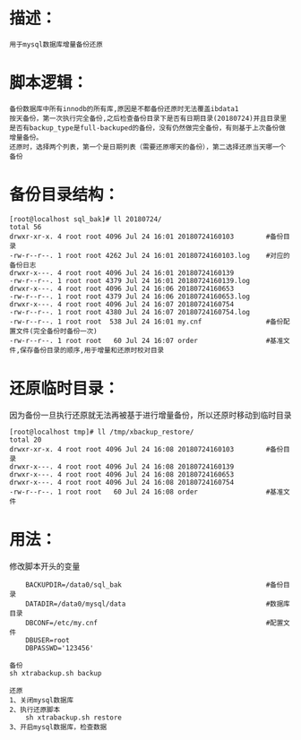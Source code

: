 描述：
=
    用于mysql数据库增量备份还原

脚本逻辑：
=
    备份数据库中所有innodb的所有库,原因是不都备份还原时无法覆盖ibdata1
    按天备份，第一次执行完全备份,之后检查备份目录下是否有日期目录(20180724)并且目录里是否有backup_type是full-backuped的备份，没有仍然做完全备份，有则基于上次备份做增量备份。
    还原时，选择两个列表，第一个是日期列表（需要还原哪天的备份），第二选择还原当天哪一个备份

备份目录结构：
=
```
[root@localhost sql_bak]# ll 20180724/
total 56
drwxr-xr-x. 4 root root 4096 Jul 24 16:01 20180724160103        #备份目录 
-rw-r--r--. 1 root root 4262 Jul 24 16:01 20180724160103.log    #对应的备份日志 
drwxr-x---. 4 root root 4096 Jul 24 16:01 20180724160139 
-rw-r--r--. 1 root root 4379 Jul 24 16:01 20180724160139.log 
drwxr-x---. 4 root root 4096 Jul 24 16:06 20180724160653 
-rw-r--r--. 1 root root 4379 Jul 24 16:06 20180724160653.log 
drwxr-x---. 4 root root 4096 Jul 24 16:07 20180724160754 
-rw-r--r--. 1 root root 4380 Jul 24 16:07 20180724160754.log 
-rw-r--r--. 1 root root  538 Jul 24 16:01 my.cnf                #备份配置文件(完全备份时备份一次) 
-rw-r--r--. 1 root root   60 Jul 24 16:07 order                 #基准文件,保存备份目录的顺序,用于增量和还原时校对目录 
```


还原临时目录：
=
因为备份一旦执行还原就无法再被基于进行增量备份，所以还原时移动到临时目录
```
[root@localhost tmp]# ll /tmp/xbackup_restore/ 
total 20 
drwxr-xr-x. 4 root root 4096 Jul 24 16:08 20180724160103        #备份目录 
drwxr-x---. 4 root root 4096 Jul 24 16:08 20180724160139 
drwxr-x---. 4 root root 4096 Jul 24 16:08 20180724160653 
drwxr-x---. 4 root root 4096 Jul 24 16:08 20180724160754 
-rw-r--r--. 1 root root   60 Jul 24 16:08 order                 #基准文件 
```

用法：
=
修改脚本开头的变量
```
    BACKUPDIR=/data0/sql_bak                                    #备份目录 
    DATADIR=/data0/mysql/data                                   #数据库目录 
    DBCONF=/etc/my.cnf                                          #配置文件 
    DBUSER=root 
    DBPASSWD='123456' 
```    
    备份
    sh xtrabackup.sh backup 
    
    还原
    1、关闭mysql数据库 
    2、执行还原脚本 
        sh xtrabackup.sh restore 
    3、开启mysql数据库，检查数据 
   
